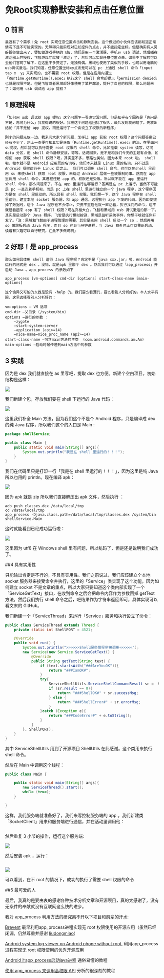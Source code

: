 # 免Root实现静默安装和点击任意位置

## 0  前言

	最近有了个需求：免 root 实现任意位置点击和静默安装。这个做过的小伙伴应该都知道正常情况下是不可能实现的。无障碍只能实现对已知控件的点击，并不能指定坐标。但是确实有人另辟蹊径做出来了，譬如做游戏手柄的飞智，他们是用一个激活器，手机开 usb 调试，然后插在激活器上并授权，飞智游戏厅就被「激活」了，然后可以实现任意位置点击。如果不了解的可以去他们官网了解下，在这里不多赘述了。无独有偶，黑域也使用了类似的手段，也可以用电脑的usb调试激活。我们知道，任意位置坐标xy点击是可以在 pc 上通过 shell 命令「input tap x  y」来实现的，也不需要 root 权限。但是在应用内通过「Runtime.getRuntime().exec」执行这个 shell 命令却提示「permission denied」也就是权限不足。但是飞智或者黑域却好像使用了某种魔法，提升了自己的权限，那么问题来了：如何用 usb 调试给 app 提权？

## 1 原理揭晓

	「如何用 usb 调试给 app 提权」这个问题乍一看确实没问题，但是知乎有个回答是「先问是不是，再问为什么」我觉得说的很好。我被这个问题给困扰了很久，最后发现我问错了。先放出结论「并不是给 app 提权，而是运行了一个由设立了权限的新程序」
	
	刚才的问题先放一边，我来问大家个新问题，怎样让 app 获取 root 权限？这个问题答案已经有不少了，网上一查便可知其实是获取「Runtime.getRuntime().exec」的流，在里面用su提权，然后就可以执行需要 root 权限的 shell 命令，比如挂载 system 读写，访问 data 分区，用 shell 命令静默安装，等等。话说回来，是不是和我们今天的主题有点像，如何使 app 获取 shell 权限？嗯，其实差不多，思路也类似，因为本来 root 啦， shell 啦，根本就不是 Android 应用层的名词呀，他们本来就是 Linux 里的名词，只不过是 Android 框架运行于 Linux 层之上， 我们可以调用 shell 命令，也可以在shell 里调用 su 来使shell 获取 root 权限，来绕过 Android 层做一些被限制的事。然而在 app 里调用 shell 命令，其进程还是 app 的，权限还是受限。所以就不能在 app 里运行 shell 命令，那么问题来了，不在 app 里运行在哪运行？答案是在 pc 上运行。当然不可能是 pc 一直连着手机啦，而是 pc 上在 shell 里运行独立的一个 java 程序，这个程序因为是在 shell 里启动的，所以具有 shell 权限。我们想一下，这个 Java 程序在 shell 里运行，建立本地 socket 服务器，和 app 通信，远程执行 app 下发的代码。因为即使拔掉了数据线，这个 Java 程序也不会停止，只要不重启他就一直活着，执行我们的命令，这不就是看起来 app 有了 shell 权限？现在真相大白，飞智和黑域用 usb 调试激活的那一下，其实是启动那个 Java 程序，飞智是执行模拟按键，黑域是监听系统事件，你想干啥就任你开发了。「注：黑域和飞智由于进程管理的需要，其实是先用 shell 启动一个 so ，然后再用 so 做跳板启动 Java 程序，而且 so 也充当守护进程，当 Java 意外停止可以重新启动，读着有兴趣可以自行研究，在此不多做说明」

## 2 好耶！是 app_process

	那么如何具体用 shell 运行 Java 程序呢？肯定不是「java xxx.jar」啦，Android 能运行的格式是 dex 。没错，就是apk 里那个 dex 。然后我们可以通过「app_process」开启动 Java 。app_process 的参数如下

```shell
app_process [vm-options] cmd-dir [options] start-class-name [main-options]
```

	这个诡异又可怕的东西是没有 -help 的。我们要么看源码，要么看别人分析好的。本人水平有限，这里选择看别人分析好的：

```shell
vm-options – VM 选项
cmd-dir –父目录 (/system/bin)
options –运行的参数 :
    –zygote
    –start-system-server
    –application (api>=14)
    –nice-name=nice_proc_name (api>=14)
start-class-name –包含main方法的主类  (com.android.commands.am.Am)
main-options –启动时候传递到main方法中的参数
```

## 3 实践

因为是 dex 我们就直接在 as 里写吧，提取 dex 也方便。新建个空白项目，初始结构是这样：

![](http://article.gtf35.top/app_process/as%E9%BB%98%E8%AE%A4%E6%A6%82%E8%A7%88.JPG)

我们新建个包，存放我们要在 shell 下运行的 Java 代码：

![](http://article.gtf35.top/app_process/%E7%AC%AC%E4%B8%80%E6%AC%A1%E6%B5%8B%E8%AF%95.JPG)

这里我们补全 Main 方法，因为我们这个不是个 Android 程序，只是编译成 dex 的纯 Java 程序，所以我们这个的入口是 Main :

```java
package shellService;

public class Main {
    public static void main(String[] args){
        System.out.println("我是在 shell 里运行的！！！");
    }
}
```

我们在代码里只是打印一行「我是在 shell 里运行的！！！」，因为这里是纯 Java 所以也用的 println。现在编译 apk：

![](http://article.gtf35.top/app_process/%E7%BC%96%E8%AF%91%E5%87%BA%E6%9D%A5%E7%9A%84apk.JPG)

因为 apk 就是 zip 所以我们直接解压出 apk 文件，然后执行 ：

```shell
adb push classes.dex /data/local/tmp
cd /data/local/tmp
app_process -Djava.class.path=/data/local/tmp/classes.dex /system/bin shellService.Main
```

这时就能看到已经成功运行啦：

![](http://article.gtf35.top/app_process/%E8%BF%90%E8%A1%8C%E7%BB%93%E6%9E%9C.JPG)

这里因为 utf8 在 Windows shell 里有问题，所以乱码了，但是还是说明我们成功了。

##4 具有实用性

只能输出肯定是不行的，不具有实用性。我们之前说过，我们应该建立个本地 socket 服务器来接受命令并执行，这里的「Service」类实现了这个功能，因为如何建立 socket 不是文章的重点，所以大家只要知道这个类内部实现了一个「ServiceGetText」接口，在收到命令之后会把命令内容作为参数回掉 getText 方法，然后我们执行 shell 命令之后，吧结果作为字符串返回即可，具体实现可以看文末的 GitHub。

我们新建一个「ServiceThread」来运行「Service」服务和执行设立了命令：

```java
public class ServiceThread extends Thread {
    private static int ShellPORT = 4521;

    @Override
    public void run() {
        System.out.println(">>>>>>Shell服务端程序被调用<<<<<<");
        new Service(new Service.ServiceGetText() {
            @Override
            public String getText(String text) {
                if (text.startsWith("###AreYouOK")){
                    return "###IamOK#";
                }
                try{
                    ServiceShellUtils.ServiceShellCommandResult sr =  ServiceShellUtils.execCommand(text, false);
                    if (sr.result == 0){
                        return "###ShellOK#" + sr.successMsg;
                    } else {
                        return "###ShellError#" + sr.errorMsg;
                    }
                }catch (Exception e){
                    return "###CodeError#" + e.toString();
                }
            }
        }, ShellPORT);
    }
}
```

其中 ServiceShellUtils 用到了开源项目 ShellUtils 在此感谢。这个类用来执行 shell 命令。

然后在 Main 中调用这个线程：

```java
public class Main {

    public static void main(String[] args){
        new ServiceThread().start();
        while (true);
    }

}
```

这样，我们服务端就准备好了，我们来写控制服务端的 app 。我们新建类「SocketClient」用来和服务端进行通信，并在活动里调用他：

```java

```

然后重复 3 小节的操作，运行这个服务端:

![](http://article.gtf35.top/app_process/%E6%9C%80%E5%90%8Edemo%E7%9A%84shell.JPG)

然后安装 apk ，运行：

```java

```

![](http://article.gtf35.top/app_process/%E6%89%8B%E6%9C%BA%E8%BF%90%E8%A1%8C.gif)

可以看到，在不 root 的情况下，成功的执行了需要 shell 权限的命令

##5 最可爱的人

最后，我真的是要由衷的感谢各种技术分析文章和开源项目，真的太感谢了，没有无条件的奉献就没有互联网这么快的进步。

我对 app_process 利用方法的研究离不开以下项目和前辈的汗水:

[Brevent](https://github.com/brevent/Brevent) 最早利用app_process进程实现无 root 权限使用的开源应用（虽然已经闭源，仍然尊重并感谢 [liudongmiao](https://github.com/liudongmiao)）

[Android system log viewer on Android phone without root.](https://github.com/Zane96/Fairy) 利用app_process进程实现无 root 权限使用的优秀开源应用

[Android上app_process启动java进程](https://blog.csdn.net/u010651541/article/details/53163542) 通俗易懂的教程

[使用 app_process 来调用高权限 API](https://haruue.moe/blog/2017/08/30/call-privileged-api-with-app-process/) 分析的很深刻的教程